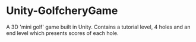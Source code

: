 # Unity-GolfcheryGame
A 3D 'mini golf' game built in Unity. Contains a tutorial level, 4 holes and an end level which presents scores of each hole.
